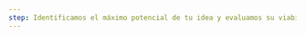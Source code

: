 ```yaml
---
step: Identificamos el máximo potencial de tu idea y evaluamos su viabilidad y potencial de negocio.
---
```

